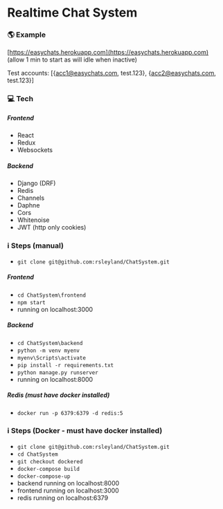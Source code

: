 # Realtime Chat System
### :earth_americas: Example
[https://easychats.herokuapp.com](https://easychats.herokuapp.com)  (allow 1 min to start as will idle when inactive)

Test accounts: [{acc1@easychats.com, test.123}, {acc2@easychats.com, test.123}]

### :computer: Tech
##### Frontend
- React
- Redux
- Websockets

##### Backend
- Django (DRF)
- Redis
- Channels
- Daphne
- Cors
- Whitenoise
- JWT (http only cookies)

### :information_source: Steps (manual)

- ```git clone git@github.com:rsleyland/ChatSystem.git```

##### Frontend
- ```cd ChatSystem\frontend```
- ```npm start```
-  running on localhost:3000

##### Backend

- ```cd ChatSystem\backend```
- ```python -m venv myenv```
- ```myenv\Scripts\activate```
- ```pip install -r requirements.txt```
- ```python manage.py runserver```
-  running on localhost:8000

##### Redis (must have docker installed)
- ```docker run -p 6379:6379 -d redis:5```


### :information_source: Steps (Docker - must have docker installed)

- ```git clone git@github.com:rsleyland/ChatSystem.git```
- ```cd ChatSystem```
- ```git checkout dockered```
- ```docker-compose build```
- ```docker-compose-up```
- backend running on localhost:8000
- frontend running on localhost:3000
- redis running on localhost:6379
